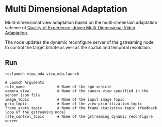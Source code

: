 # Multi Dimensional Adaptation

Multi-dimensional view adaptation based on the multi-dimension adaptation scheme of [Quality of Experience-driven Multi-Dimensional Video Adaptation](https://mediatum.ub.tum.de/?id=1173314).

The node updates the dynamic reconfigure server of the gstreaming node to control the target bitrate as well as the spatial and temporal resolution.

## Run

```shell
roslaunch view_mda view_mda.launch

# Launch Arguments
role_name               # Name of the ego vehicle
camera_view             # Name of the camera view specified in the sensor json file
image_topic             # Name of the input image topic
prio_topic              # Name of the view prioritization topic
frame_stats_topic       # Name of the frame statistics topic (feedback loop of the gstreaming node)
rate_control_topic      # Name of the gstreaming dynamic reconfigure server
```
